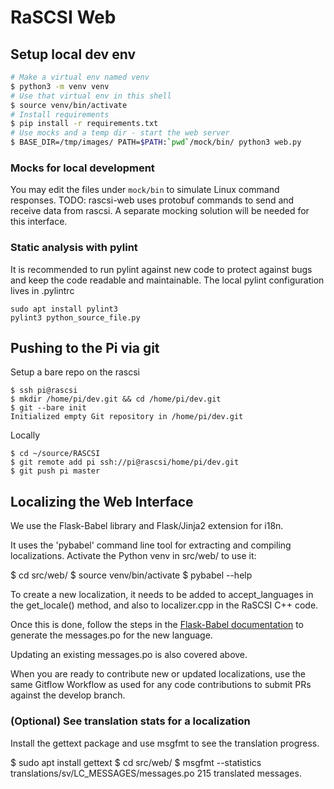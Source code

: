 # RaSCSI Web

## Setup local dev env

```bash
# Make a virtual env named venv
$ python3 -m venv venv
# Use that virtual env in this shell
$ source venv/bin/activate
# Install requirements
$ pip install -r requirements.txt
# Use mocks and a temp dir - start the web server
$ BASE_DIR=/tmp/images/ PATH=$PATH:`pwd`/mock/bin/ python3 web.py
```

### Mocks for local development

You may edit the files under `mock/bin` to simulate Linux command responses.
TODO:  rascsi-web uses protobuf commands to send and receive data from rascsi.
A separate mocking solution will be needed for this interface.

### Static analysis with pylint

It is recommended to run pylint against new code to protect against bugs
and keep the code readable and maintainable.
The local pylint configuration lives in .pylintrc

```
sudo apt install pylint3
pylint3 python_source_file.py
```

## Pushing to the Pi via git

Setup a bare repo on the rascsi
```
$ ssh pi@rascsi
$ mkdir /home/pi/dev.git && cd /home/pi/dev.git
$ git --bare init
Initialized empty Git repository in /home/pi/dev.git
```

Locally
```
$ cd ~/source/RASCSI
$ git remote add pi ssh://pi@rascsi/home/pi/dev.git
$ git push pi master
```

## Localizing the Web Interface

We use the Flask-Babel library and Flask/Jinja2 extension for i18n.

It uses the 'pybabel' command line tool for extracting and compiling localizations.
Activate the Python venv in src/web/ to use it:

$ cd src/web/
$ source venv/bin/activate
$ pybabel --help

To create a new localization, it needs to be added to accept_languages in
the get_locale() method, and also to localizer.cpp in the RaSCSI C++ code.

Once this is done, follow the steps in the [Flask-Babel documentation](https://flask-babel.tkte.ch/#translating-applications)
to generate the messages.po for the new language.

Updating an existing messages.po is also covered above.

When you are ready to contribute new or updated localizations, use the same Gitflow Workflow as used for any code contributions to submit PRs against the develop branch.

### (Optional) See translation stats for a localization
Install the gettext package and use msgfmt to see the translation progress.

$ sudo apt install gettext
$ cd src/web/
$ msgfmt --statistics translations/sv/LC_MESSAGES/messages.po
215 translated messages.

